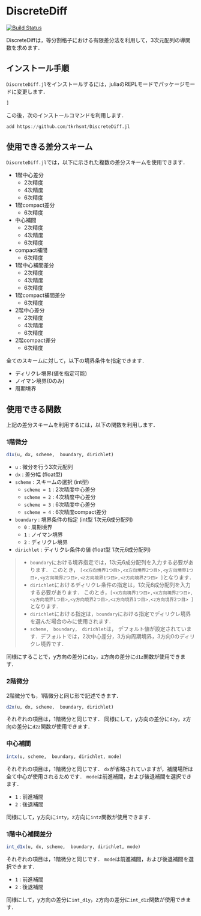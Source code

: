 # DiscreteDiff

[![Build Status](https://github.com/tkrhsmt/DiscreteDiff.jl/actions/workflows/CI.yml/badge.svg?branch=main)](https://github.com/tkrhsmt/DiscreteDiff.jl/actions/workflows/CI.yml?query=branch%3Amain)

DiscreteDiffは，等分割格子における有限差分法を利用して，3次元配列の導関数を求めます．

## インストール手順

`DiscreteDiff.jl`をインストールするには，juliaのREPLモードでパッケージモードに変更します．

```julia
]
```

この後，次のインストールコマンドを利用します．

```julia
add https://github.com/tkrhsmt/DiscreteDiff.jl
```

## 使用できる差分スキーム

`DiscreteDiff.jl`では，以下に示された複数の差分スキームを使用できます．

- 1階中心差分
    - 2次精度
    - 4次精度
    - 6次精度
- 1階compact差分
    - 6次精度
- 中心補間
    - 2次精度
    - 4次精度
    - 6次精度
- compact補間
    - 6次精度
- 1階中心補間差分
    - 2次精度
    - 4次精度
    - 6次精度
- 1階compact補間差分
    - 6次精度
- 2階中心差分
    - 2次精度
    - 4次精度
    - 6次精度
- 2階compact差分
    - 6次精度

全てのスキームに対して，以下の境界条件を指定できます．

- ディリクレ境界(値を指定可能)
- ノイマン境界(0のみ)
- 周期境界

## 使用できる関数

上記の差分スキームを利用するには，以下の関数を利用します．

### 1階微分
```julia
d1x(u, dx, scheme,  boundary, dirichlet)
```

- `u` : 微分を行う3次元配列
- `dx` : 差分幅 (float型)
- `scheme` : スキームの選択 (int型)
    - `scheme = 1` : 2次精度中心差分
    - `scheme = 2` : 4次精度中心差分
    - `scheme = 3` : 6次精度中心差分
    - `scheme = 4` : 6次精度compact差分
- `boundary` : 境界条件の指定 (int型 1次元6成分配列)
    - `0` : 周期境界
    - `1` : ノイマン境界
    - `2` : ディリクレ境界
- `dirichlet` : ディリクレ条件の値 (float型 1次元6成分配列)

> - `boundary`における境界指定では，1次元6成分配列を入力する必要があります．
> このとき， `[<x方向境界1つ目>,<x方向境界2つ目>,<y方向境界1つ目>,<y方向境界2つ目>,<z方向境界1つ目>,<z方向境界2つ目> ]`となります．
> - `dirichlet`におけるディリクレ条件の指定は，1次元6成分配列を入力する必要があります．
> このとき，`[<x方向境界1つ目>,<x方向境界2つ目>,<y方向境界1つ目>,<y方向境界2つ目>,<z方向境界1つ目>,<z方向境界2つ目> ]`となります．
> - `dirichlet`における指定は，`boundary`における指定でディリクレ境界を選んだ場合のみに使用されます．
> - `scheme,　boundary,　dirichlet`は， デフォルト値が設定されています．デフォルトでは，2次中心差分，3方向周期境界，3方向0のディリクレ境界です．

同様にすることで，y方向の差分に`d1y`，z方向の差分に`d1z`関数が使用できます．

### 2階微分

2階微分でも，1階微分と同じ形で記述できます．

```julia
d2x(u, dx, scheme,  boundary, dirichlet)
```

それぞれの項目は，1階微分と同じです．
同様にして，y方向の差分に`d2y`，z方向の差分に`d2z`関数が使用できます．

### 中心補間

```julia
intx(u, scheme,  boundary, dirichlet, mode)
```

それぞれの項目は，1階微分と同じです．
`dx`が省略されていますが，補間場所は全て中心が使用されるためです．
`mode`は前進補間，および後退補間を選択できます．
- `1` : 前進補間
- `2` : 後退補間

同様にして，y方向に`inty`，z方向に`intz`関数が使用できます．

### 1階中心補間差分

```julia
int_d1x(u, dx, scheme,  boundary, dirichlet, mode)
```

それぞれの項目は，1階微分と同じです．
`mode`は前進補間，および後退補間を選択できます．
- `1` : 前進補間
- `2` : 後退補間

同様にして，y方向の差分に`int_d1y`，z方向の差分に`int_d1z`関数が使用できます．
